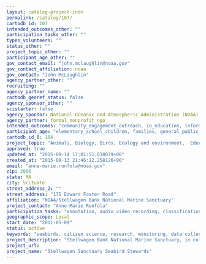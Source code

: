 ```yaml
---
layout: catalog-project-indv
permalink: /catalog/107/
cartodb_id: 107
intended_outcomes_other: ""
participation_tasks_other: ""
types_volunteers: ""
status_other: ""
project_topic_other: ""
participant_age_other: ""
gov_contact_email: "john.mclaughlin@noaa.gov"
gov_contact_affiliation: noaa
gov_contact: "John McLaughlin"
agency_partner_other: ""
recruiting: ""
agency_partner_name: ""
cartodb_georef_status: false
agency_sponsor_other: ""
scistarter: false
agency_sponsor: National Oceanic and Atmospheric Administration (NOAA)
agency_partner: formal_nonprofit_ngo
intended_outcomes: "community_engagement_outreach, io_education, inform_public_policy, research_advancement"
participant_age: "elementary_school_children, families, general_public, middle_school_children, seniors, teens"
cartodb_id_0: 184
project_topic: "Animals, Biology, Birds, Ecology and environment,  Education, Nature and outdoors, Ocean/water and marine"
approved: true
updated_at: "2015-09-14 17:01:51.038079+00"
created_at: "2015-08-13 21:46:12.258126+00"
email: "anne-marie.runfola@noaa.gov"
zip: 2066
state: MA
city: Scituate
street_address_2: ""
street_address: "175 Edward Foster Road"
affiliation: "NOAA/Stellwagen Bank National Marine Sanctuary"
project_contact: "Anne-Marie Runfola"
participation_tasks: "annotation, audio_video_recording, classification_tagging, data_analysis, data_entry, finding_entities, identification, observation, photography"
geographic_scope: Local
start_date: "2011-05-09"
status: active
keywords: "seabirds, citizen science, research, monitoring, data collection, ocean, wildlife"
project_description: "Stellwagen Bank National Marine Sanctuary, in collaboration with Mass Audubon, is expanding their study of seabirds in the sanctuary. Our goals are threefold: to systematically collect baseline data on seabirds within sanctuary boundaries to compare populations over time; to educate the public about seabirds and connect residents with their sanctuary; and to train a group of observers to join our scientists in this groundbreaking project.  The resulting data will be used to compare relative abundance of seabirds over time--to help us understand populations within the sanctuary and their possible impacts on local ecosystems and as a barometer for other changes in the environment. Staff and volunteers of Stellwagen Bank National Marine Sanctuary conduct an annual National Audubon Christmas Bird Count (CBC) with Mass Audubon each year, following a scientific protocol to track bird populations and behavior for a day. However, in order to truly understand these birds, we need to track them more often at home at sea.  Mass Audubon has advised that, in addition to the CBC, we move toward at least five cruises per year on the Auk, plus regular trips on vessels of opportunity.  Our valued volunteers can help us achieve this goal and help us communicate the status and importance of seabirds to the public."
project_url: 
project_name: "Stellwagen Sanctuary Seabird Stewards"
---
```

